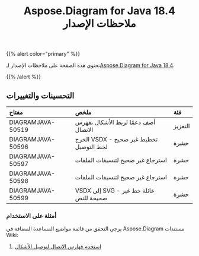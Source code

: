﻿---
title: Aspose.Diagram for Java 18.4 ملاحظات الإصدار
type: docs
weight: 90
url: /ar/java/aspose-diagram-for-java-18-4-release-notes/
---
{{% alert color="primary" %}} 

 تحتوي هذه الصفحة على ملاحظات الإصدار لـ[Aspose.Diagram for Java 18.4](https://docs.aspose.com/diagram/java/aspose-diagram-for-java-18-4-release-notes/).

{{% /alert %}} 
## **التحسينات والتغييرات**

|**مفتاح**|**ملخص**|**فئة**|
|:- |:- |:- |
|DIAGRAMJAVA-50519|أضف دعمًا لربط الأشكال بفهرس الاتصال|التعزيز|
|DIAGRAMJAVA-50596|الخرج VSDX - تخطيط غير صحيح لخط التوصيل|حشرة|
|DIAGRAMJAVA-50597|استرجاع غير صحيح لتنسيقات الملفات|حشرة|
|DIAGRAMJAVA-50598|استرجاع غير صحيح لتنسيقات الملفات|حشرة|
|DIAGRAMJAVA-50599|VSDX إلى SVG - عائلة خط غير صحيحة للنص|حشرة|
### **أمثلة على الاستخدام**
يرجى التحقق من قائمة مواضيع المساعدة المضافة في Aspose.Diagram مستندات Wiki:

1. [استخدم فهارس الاتصال لتوصيل الأشكال](/diagram/ar/java/use-connection-indexes-to-connect-shapes/)
